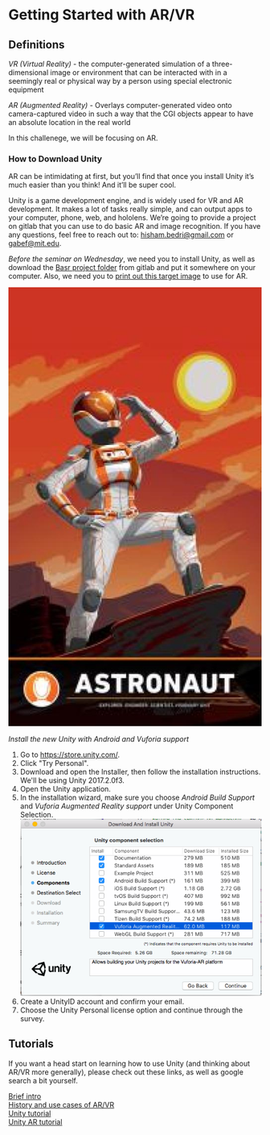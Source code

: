 # Getting Started with AR/VR

## Definitions

*VR (Virtual Reality)* - the computer-generated simulation of a three-dimensional image or environment that can be interacted with in a seemingly real or physical way by a person using special electronic equipment

*AR (Augmented Reality)* - Overlays computer-generated video onto camera-captured video in such a way that the CGI objects appear to have an absolute location in the real world

In this challenege, we will be focusing on AR. 

### How to Download Unity

AR can be intimidating at first, but you’ll find that once you install Unity it’s much easier than you think! And it’ll be super cool. 

Unity is a game development engine, and is widely used for VR and AR development. It makes a lot of tasks really simple, and can output apps to your computer, phone, web, and hololens. We’re going to provide a project on gitlab that you can use to do basic AR and image recognition. If you have any questions, feel free to reach out to: hisham.bedri@gmail.com or gabef@mit.edu.

_Before the seminar on Wednesday_, we need you to install Unity, as well as download the [Basr project folder](https://gitlab.refugeelearning.site/rla/course-central/tree/master/challenge3/basr) from gitlab and put it somewhere on your computer. Also, we need you to [print out this target image](https://gitlab.refugeelearning.site/rla/course-central/blob/master/challenge3/Print%20this%20image%20for%20Wednesday.jpg) to use for AR. 

![](images/Print%20this%20image%20for%20Wednesday.jpg)

*Install the new Unity with Android and Vuforia support*

1. Go to https://store.unity.com/. 
2. Click "Try Personal".
3. Download and open the Installer, then follow the installation instructions. We'll be using Unity 2017.2.0f3.
4. Open the Unity application.
5. In the installation wizard, make sure you choose _Android Build Support_ and _Vuforia Augmented Reality support_ under Unity Component Selection.<br>
![](images/Unity%20Component%20Selection.png)
6. Create a UnityID account and confirm your email.
7. Choose the Unity Personal license option and continue through the survey.

## Tutorials 

If you want a head start on learning how to use Unity (and thinking about AR/VR more generally), please check out these links, as well as google search a bit yourself.

[Brief intro](https://www.youtube.com/watch?v=emHIel2d5FM)<br>
[History and use cases of AR/VR](https://www.youtube.com/watch?v=f9MwaH6oGEY)<br>
[Unity tutorial](https://unity3d.com/learn/tutorials)<br>
[Unity AR tutorial](https://library.vuforia.com/articles/Training/getting-started-with-vuforia-in-unity-2017-2-beta.html)
